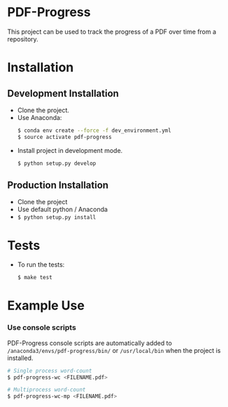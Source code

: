 # PDF-Progress
This project can be used to track the progress of a  PDF over time from a repository.


# Installation

## Development Installation
* Clone the project.
* Use Anaconda:
	```bash
	$ conda env create --force -f dev_environment.yml
	$ source activate pdf-progress
	```
* Install project in development mode.  
	```bash
	$ python setup.py develop
	```

## Production Installation
* Clone the project
* Use default python / Anaconda
* `$ python setup.py install`


# Tests
* To run the tests:  
	```bash
	$ make test
	```


# Example Use

### Use console scripts
PDF-Progress console scripts are automatically added to `/anaconda3/envs/pdf-progress/bin/` or `/usr/local/bin` when the project is installed.

```bash
# Single process word-count
$ pdf-progress-wc <FILENAME.pdf>

# Multiprocess word-count
$ pdf-progress-wc-mp <FILENAME.pdf>
```
